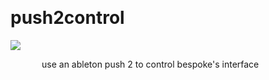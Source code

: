 
<a name=push2control></a><br>
# <b>push2control</b>
<img src="https://www.bespokesynth.com/docs/screenshots/push2control.png"><br>
<div style="display:inline-block;margin-left:50px;">
use an ableton push 2 to control bespoke's interface<br/><br/>